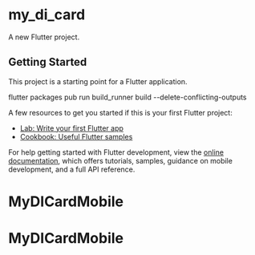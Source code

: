 # my_di_card

A new Flutter project.

## Getting Started

This project is a starting point for a Flutter application.

flutter packages pub run build_runner build --delete-conflicting-outputs

A few resources to get you started if this is your first Flutter project:

- [Lab: Write your first Flutter app](https://docs.flutter.dev/get-started/codelab)
- [Cookbook: Useful Flutter samples](https://docs.flutter.dev/cookbook)

For help getting started with Flutter development, view the
[online documentation](https://docs.flutter.dev/), which offers tutorials,
samples, guidance on mobile development, and a full API reference.
# MyDICardMobile
# MyDICardMobile
